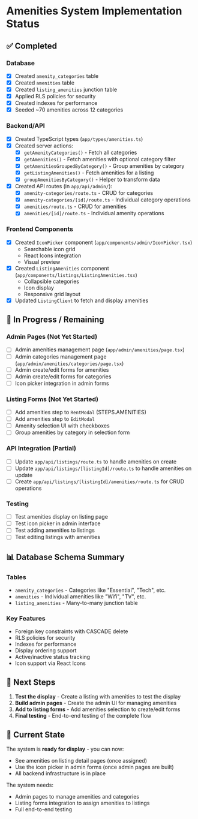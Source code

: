 # Amenities System Implementation Status

## ✅ Completed

### Database
- [x] Created `amenity_categories` table
- [x] Created `amenities` table  
- [x] Created `listing_amenities` junction table
- [x] Applied RLS policies for security
- [x] Created indexes for performance
- [x] Seeded ~70 amenities across 12 categories

### Backend/API
- [x] Created TypeScript types (`app/types/amenities.ts`)
- [x] Created server actions:
  - [x] `getAmenityCategories()` - Fetch all categories
  - [x] `getAmenities()` - Fetch amenities with optional category filter
  - [x] `getAmenitiesGroupedByCategory()` - Group amenities by category
  - [x] `getListingAmenities()` - Fetch amenities for a listing
  - [x] `groupAmenitiesByCategory()` - Helper to transform data
- [x] Created API routes (in `app/api/admin/`):
  - [x] `amenity-categories/route.ts` - CRUD for categories
  - [x] `amenity-categories/[id]/route.ts` - Individual category operations
  - [x] `amenities/route.ts` - CRUD for amenities
  - [x] `amenities/[id]/route.ts` - Individual amenity operations

### Frontend Components
- [x] Created `IconPicker` component (`app/components/admin/IconPicker.tsx`)
  - Searchable icon grid
  - React Icons integration
  - Visual preview
- [x] Created `ListingAmenities` component (`app/components/listings/ListingAmenities.tsx`)
  - Collapsible categories
  - Icon display
  - Responsive grid layout
- [x] Updated `ListingClient` to fetch and display amenities

## 🔨 In Progress / Remaining

### Admin Pages (Not Yet Started)
- [ ] Admin amenities management page (`app/admin/amenities/page.tsx`)
- [ ] Admin categories management page (`app/admin/amenities/categories/page.tsx`)
- [ ] Admin create/edit forms for amenities
- [ ] Admin create/edit forms for categories
- [ ] Icon picker integration in admin forms

### Listing Forms (Not Yet Started)
- [ ] Add amenities step to `RentModal` (STEPS.AMENITIES)
- [ ] Add amenities step to `EditModal`
- [ ] Amenity selection UI with checkboxes
- [ ] Group amenities by category in selection form

### API Integration (Partial)
- [ ] Update `app/api/listings/route.ts` to handle amenities on create
- [ ] Update `app/api/listings/[listingId]/route.ts` to handle amenities on update
- [ ] Create `app/api/listings/[listingId]/amenities/route.ts` for CRUD operations

### Testing
- [ ] Test amenities display on listing page
- [ ] Test icon picker in admin interface
- [ ] Test adding amenities to listings
- [ ] Test editing listings with amenities

## 📊 Database Schema Summary

### Tables
- `amenity_categories` - Categories like "Essential", "Tech", etc.
- `amenities` - Individual amenities like "Wifi", "TV", etc.
- `listing_amenities` - Many-to-many junction table

### Key Features
- Foreign key constraints with CASCADE delete
- RLS policies for security
- Indexes for performance
- Display ordering support
- Active/inactive status tracking
- Icon support via React Icons

## 🎯 Next Steps

1. **Test the display** - Create a listing with amenities to test the display
2. **Build admin pages** - Create the admin UI for managing amenities
3. **Add to listing forms** - Add amenities selection to create/edit forms
4. **Final testing** - End-to-end testing of the complete flow

## 🚀 Current State

The system is **ready for display** - you can now:
- See amenities on listing detail pages (once assigned)
- Use the icon picker in admin forms (once admin pages are built)
- All backend infrastructure is in place

The system needs:
- Admin pages to manage amenities and categories
- Listing forms integration to assign amenities to listings
- Full end-to-end testing

